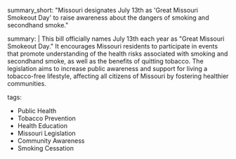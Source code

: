 summary_short: "Missouri designates July 13th as 'Great Missouri Smokeout Day' to raise awareness about the dangers of smoking and secondhand smoke."

summary: |
  This bill officially names July 13th each year as "Great Missouri Smokeout Day." It encourages Missouri residents to participate in events that promote understanding of the health risks associated with smoking and secondhand smoke, as well as the benefits of quitting tobacco. The legislation aims to increase public awareness and support for living a tobacco-free lifestyle, affecting all citizens of Missouri by fostering healthier communities.

tags:
  - Public Health
  - Tobacco Prevention
  - Health Education
  - Missouri Legislation
  - Community Awareness
  - Smoking Cessation
